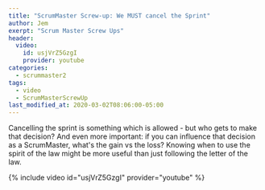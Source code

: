 ```yaml
---
title: "ScrumMaster Screw-up: We MUST cancel the Sprint"
author: Jem
exerpt: "Scrum Master Screw Ups"
header:
  video:
    id: usjVrZ5GzgI
    provider: youtube
categories:
  - scrummaster2
tags:
  - video
  - ScrumMasterScrewUp
last_modified_at: 2020-03-02T08:06:00-05:00
---
```


Cancelling the sprint is something which is allowed - but who gets to make that decision? And even more important: if you can influence that decision as a ScrumMaster, what's the gain vs the loss? Knowing when to use the spirit of the law might be more useful than just following the letter of the law.

{% include video id="usjVrZ5GzgI" provider="youtube" %}